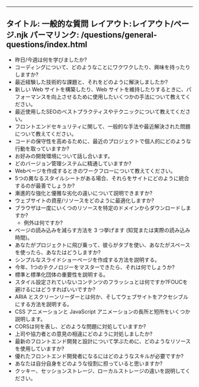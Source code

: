 ***

## タイトル: 一般的な質問&#xA;レイアウト:レイアウト/ページ.njk&#xA;パーマリンク: /questions/general-questions/index.html

*   昨日/今週は何を学びましたか?
*   コーディングについて、どのようなことにワクワクしたり、興味を持ったりしますか?
*   最近経験した技術的な課題と、それをどのように解決しましたか?
*   新しい Web サイトを構築したり、Web サイトを維持したりするときに、パフォーマンスを向上させるために使用したいくつかの手法について教えてください。
*   最近使用したSEOのベストプラクティスやテクニックについて教えてください。
*   フロントエンドセキュリティに関して、一般的な手法や最近解決された問題について教えてください。
*   コードの保守性を高めるために、最近のプロジェクトで個人的にどのような行動を取っていますか?
*   お好みの開発環境について話し合います。
*   どのバージョン管理システムに精通していますか?
*   Webページを作成するときのワークフローについて教えてください。
*   5つの異なるスタイルシートがある場合、それらをサイトにどのように統合するのが最善でしょうか?
*   漸進的な強化と優雅な劣化の違いについて説明できますか?
*   ウェブサイトの資産/リソースをどのように最適化しますか?
*   ブラウザは一度にいくつのリソースを特定のドメインからダウンロードしますか?
    *   例外は何ですか?
*   ページの読み込みを減らす方法を 3 つ挙げます (知覚または実際の読み込み時間)。
*   あなたがプロジェクトに飛び乗って、彼らがタブを使い、あなたがスペースを使ったら、あなたはどうしますか?
*   シンプルなスライドショーページを作成する方法を説明する。
*   今年、1つのテクノロジーをマスターできたら、それは何でしょうか?
*   標準と標準化団体の重要性を説明する。
*   スタイル設定されていないコンテンツのフラッシュとは何ですか?FOUCを避けるにはどうすればいいですか?
*   ARIA とスクリーンリーダーとは何か、そしてウェブサイトをアクセシブルにする方法を説明する。
*   CSS アニメーションと JavaScript アニメーションの長所と短所をいくつか説明します。
*   CORSは何を表し、どのような問題に対処していますか?
*   上司や協力者との意見の相違にどのように対処しましたか?
*   最新のフロントエンド開発と設計について学ぶために、どのようなリソースを使用していますか?
*   優れたフロントエンド開発者になるにはどのようなスキルが必要ですか?
*   あなたは自分自身をどのような役割に担っていると思いますか?
*   クッキー、セッションストレージ、ローカルストレージの違いを説明してください。
